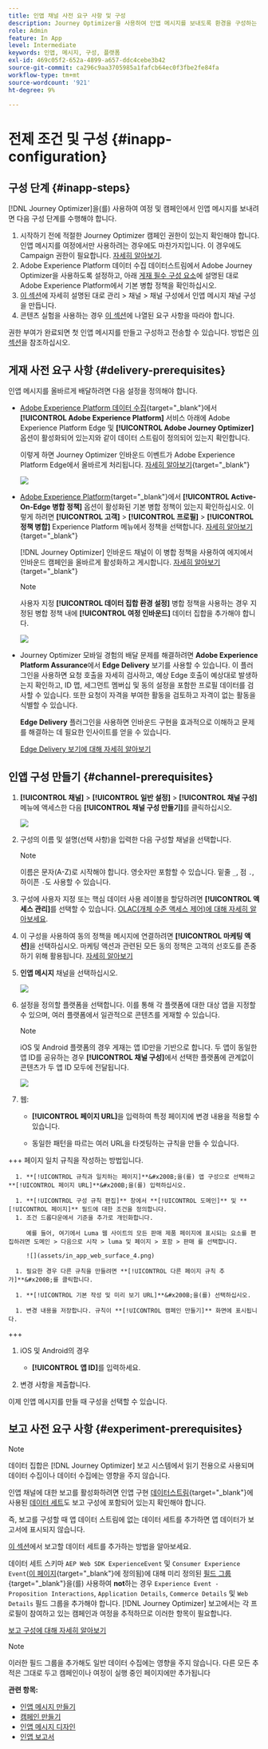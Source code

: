 ```yaml
---
title: 인앱 채널 사전 요구 사항 및 구성
description: Journey Optimizer을 사용하여 인앱 메시지를 보내도록 환경을 구성하는 방법에 대해 알아봅니다
role: Admin
feature: In App
level: Intermediate
keywords: 인앱, 메시지, 구성, 플랫폼
exl-id: 469c05f2-652a-4899-a657-ddc4cebe3b42
source-git-commit: ca296c9aa3705985a1fafcb64ec0f3fbe2fe84fa
workflow-type: tm+mt
source-wordcount: '921'
ht-degree: 9%

---
```


# 전제 조건 및 구성 {#inapp-configuration}

## 구성 단계 {#inapp-steps}

[!DNL Journey Optimizer]을(를) 사용하여 여정 및 캠페인에서 인앱 메시지를 보내려면 다음 구성 단계를 수행해야 합니다.

1. 시작하기 전에 적절한 Journey Optimizer 캠페인 권한이 있는지 확인해야 합니다. 인앱 메시지를 여정에서만 사용하려는 경우에도 마찬가지입니다. 이 경우에도 Campaign 권한이 필요합니다. [자세히 알아보기](../campaigns/get-started-with-campaigns.md#campaign-prerequisites).
1. Adobe Experience Platform 데이터 수집 데이터스트림에서 Adobe Journey Optimizer을 사용하도록 설정하고, 아래 [게재 필수 구성 요소](#delivery-prerequisites)에 설명된 대로 Adobe Experience Platform에서 기본 병합 정책을 확인하십시오.
1. [이 섹션](#channel-prerequisites)에 자세히 설명된 대로 관리 > 채널 > 채널 구성에서 인앱 메시지 채널 구성을 만듭니다.
1. 콘텐츠 실험을 사용하는 경우 [이 섹션](#experiment-prerequisite)에 나열된 요구 사항을 따라야 합니다.

권한 부여가 완료되면 첫 인앱 메시지를 만들고 구성하고 전송할 수 있습니다. 방법은 [이 섹션](create-in-app.md)을 참조하십시오.

## 게재 사전 요구 사항 {#delivery-prerequisites}

인앱 메시지를 올바르게 배달하려면 다음 설정을 정의해야 합니다.

* [Adobe Experience Platform 데이터 수집](https://experienceleague.adobe.com/docs/experience-platform/edge/datastreams/overview.html?lang=ko-KR){target="_blank"}에서 **[!UICONTROL Adobe Experience Platform]** 서비스 아래에 Adobe Experience Platform Edge 및 **[!UICONTROL Adobe Journey Optimizer]** 옵션이 활성화되어 있는지와 같이 데이터 스트림이 정의되어 있는지 확인합니다.

  이렇게 하면 Journey Optimizer 인바운드 이벤트가 Adobe Experience Platform Edge에서 올바르게 처리됩니다. [자세히 알아보기](https://experienceleague.adobe.com/docs/experience-platform/edge/datastreams/configure.html){target="_blank"}

  ![](assets/inapp_config_6.png)

* [Adobe Experience Platform](https://experienceleague.adobe.com/docs/experience-platform/profile/home.html?lang=ko){target="_blank"}에서 **[!UICONTROL Active-On-Edge 병합 정책]** 옵션이 활성화된 기본 병합 정책이 있는지 확인하십시오. 이렇게 하려면 **[!UICONTROL 고객]** > **[!UICONTROL 프로필]** > **[!UICONTROL 정책 병합]** Experience Platform 메뉴에서 정책을 선택합니다. [자세히 알아보기](https://experienceleague.adobe.com/docs/experience-platform/profile/merge-policies/ui-guide.html#configure){target="_blank"}

  [!DNL Journey Optimizer] 인바운드 채널이 이 병합 정책을 사용하여 에지에서 인바운드 캠페인을 올바르게 활성화하고 게시합니다. [자세히 알아보기](https://experienceleague.adobe.com/docs/experience-platform/profile/merge-policies/ui-guide.html?lang=ko){target="_blank"}

  >[!NOTE]
  >
  >사용자 지정 **[!UICONTROL 데이터 집합 환경 설정]** 병합 정책을 사용하는 경우 지정된 병합 정책 내에 **[!UICONTROL 여정 인바운드]** 데이터 집합을 추가해야 합니다.

  ![](assets/inapp_config_8.png)

* Journey Optimizer 모바일 경험의 배달 문제를 해결하려면 **Adobe Experience Platform Assurance**&#x200B;에서 **Edge Delivery** 보기를 사용할 수 있습니다. 이 플러그인을 사용하면 요청 호출을 자세히 검사하고, 예상 Edge 호출이 예상대로 발생하는지 확인하고, ID 맵, 세그먼트 멤버십 및 동의 설정을 포함한 프로필 데이터를 검사할 수 있습니다. 또한 요청이 자격을 부여한 활동을 검토하고 자격이 없는 활동을 식별할 수 있습니다.

  **Edge Delivery** 플러그인을 사용하면 인바운드 구현을 효과적으로 이해하고 문제를 해결하는 데 필요한 인사이트를 얻을 수 있습니다.

  [Edge Delivery 보기에 대해 자세히 알아보기](https://experienceleague.adobe.com/ko/docs/experience-platform/assurance/view/edge-delivery)

## 인앱 구성 만들기 {#channel-prerequisites}


1. **[!UICONTROL 채널]** > **[!UICONTROL 일반 설정]** > **[!UICONTROL 채널 구성]** 메뉴에 액세스한 다음 **[!UICONTROL 채널 구성 만들기]**&#x200B;를 클릭하십시오.

   ![](assets/inapp_config_1.png)

1. 구성의 이름 및 설명(선택 사항)을 입력한 다음 구성할 채널을 선택합니다.

   >[!NOTE]
   >
   > 이름은 문자(A-Z)로 시작해야 합니다. 영숫자만 포함할 수 있습니다. 밑줄 `_`, 점 `.`, 하이픈 `-`도 사용할 수 있습니다.

1. 구성에 사용자 지정 또는 핵심 데이터 사용 레이블을 할당하려면 **[!UICONTROL 액세스 관리]**&#x200B;를 선택할 수 있습니다. [OLAC(개체 수준 액세스 제어)에 대해 자세히 알아보세요](../administration/object-based-access.md).

1. 이 구성을 사용하여 동의 정책을 메시지에 연결하려면 **[!UICONTROL 마케팅 액션]**&#x200B;을 선택하십시오. 마케팅 액션과 관련된 모든 동의 정책은 고객의 선호도를 존중하기 위해 활용됩니다. [자세히 알아보기](../action/consent.md#surface-marketing-actions)

1. **인앱 메시지** 채널을 선택하십시오.

   ![](assets/inapp_config_9.png)

1. 설정을 정의할 플랫폼을 선택합니다. 이를 통해 각 플랫폼에 대한 대상 앱을 지정할 수 있으며, 여러 플랫폼에서 일관적으로 콘텐츠를 게재할 수 있습니다.

   >[!NOTE]
   >
   >iOS 및 Android 플랫폼의 경우 게재는 앱 ID만을 기반으로 합니다. 두 앱이 동일한 앱 ID를 공유하는 경우 **[!UICONTROL 채널 구성]**&#x200B;에서 선택한 플랫폼에 관계없이 콘텐츠가 두 앱 ID 모두에 전달됩니다.

   ![](assets/inapp_config_10.png)

1. 웹:

   * **[!UICONTROL 페이지 URL]**&#x200B;을 입력하여 특정 페이지에 변경 내용을 적용할 수 있습니다.

   * 동일한 패턴을 따르는 여러 URL을 타겟팅하는 규칙을 만들 수 있습니다.

+++ 페이지 일치 규칙을 작성하는 방법입니다.

      1. **[!UICONTROL 규칙과 일치하는 페이지]**&#x200B;을(를) 앱 구성으로 선택하고 **[!UICONTROL 페이지 URL]**&#x200B;을(를) 입력하십시오.

      1. **[!UICONTROL 구성 규칙 편집]** 창에서 **[!UICONTROL 도메인]** 및 **[!UICONTROL 페이지]** 필드에 대한 조건을 정의합니다.
      1. 조건 드롭다운에서 기준을 추가로 개인화합니다.

         예를 들어, 여기에서 Luma 웹 사이트의 모든 판매 제품 페이지에 표시되는 요소를 편집하려면 도메인 > 다음으로 시작 > luma 및 페이지 > 포함 > 판매 를 선택합니다.

         ![](assets/in_app_web_surface_4.png)

      1. 필요한 경우 다른 규칙을 만들려면 **[!UICONTROL 다른 페이지 규칙 추가]**&#x200B;를 클릭합니다.

      1. **[!UICONTROL 기본 작성 및 미리 보기 URL]**&#x200B;을(를) 선택하십시오.

      1. 변경 내용을 저장합니다. 규칙이 **[!UICONTROL 캠페인 만들기]** 화면에 표시됩니다.

+++

1. iOS 및 Android의 경우

   * **[!UICONTROL 앱 ID]**&#x200B;를 입력하세요.

1. 변경 사항을 제출합니다.

이제 인앱 메시지를 만들 때 구성을 선택할 수 있습니다.

## 보고 사전 요구 사항 {#experiment-prerequisites}

>[!NOTE]
>
>데이터 집합은 [!DNL Journey Optimizer] 보고 시스템에서 읽기 전용으로 사용되며 데이터 수집이나 데이터 수집에는 영향을 주지 않습니다.

인앱 채널에 대한 보고를 활성화하려면 인앱 구현 [데이터스트림](https://experienceleague.adobe.com/docs/experience-platform/datastreams/overview.html){target="_blank"}에 사용된 [데이터 세트](../data/get-started-datasets.md)도 보고 구성에 포함되어 있는지 확인해야 합니다.

즉, 보고를 구성할 때 앱 데이터 스트림에 없는 데이터 세트를 추가하면 앱 데이터가 보고서에 표시되지 않습니다.

[이 섹션](../reports/reporting-configuration.md#add-datasets)에서 보고할 데이터 세트를 추가하는 방법을 알아보세요.

데이터 세트 스키마 `AEP Web SDK ExperienceEvent` 및 `Consumer Experience Event`([이 페이지](https://experienceleague.adobe.com/docs/platform-learn/implement-web-sdk/initial-configuration/configure-schemas.html#add-field-groups){target="_blank"}에 정의됨)에 대해 미리 정의된 [필드 그룹](https://experienceleague.adobe.com/docs/experience-platform/xdm/tutorials/create-schema-ui.html?lang=ko#field-group){target="_blank"}을(를) 사용하여 **not**&#x200B;하는 경우 `Experience Event - Proposition Interactions`, `Application Details`, `Commerce Details` 및 `Web Details` 필드 그룹을 추가해야 합니다. [!DNL Journey Optimizer] 보고에서는 각 프로필이 참여하고 있는 캠페인과 여정을 추적하므로 이러한 항목이 필요합니다.

[보고 구성에 대해 자세히 알아보기](../reports/reporting-configuration.md)

>[!NOTE]
>
>이러한 필드 그룹을 추가해도 일반 데이터 수집에는 영향을 주지 않습니다. 다른 모든 추적은 그대로 두고 캠페인이나 여정이 실행 중인 페이지에만 추가됩니다

**관련 항목:**

* [인앱 메시지 만들기 ](create-in-app.md)
* [캠페인 만들기](../campaigns/create-campaign.md)
* [인앱 메시지 디자인](design-in-app.md)
* [인앱 보고서 ](../reports/campaign-global-report-cja-inapp.md)


